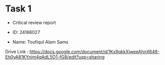 # Task 1
- Critical review report

- ID: 24166027
- Name: Toufiqul Alam Sams

Drive Link : https://docs.google.com/document/d/1Kx9qkkXiweeAhnX646-Eh0yA81KYnjm4qAdL5O1-fG8/edit?usp=sharing 
